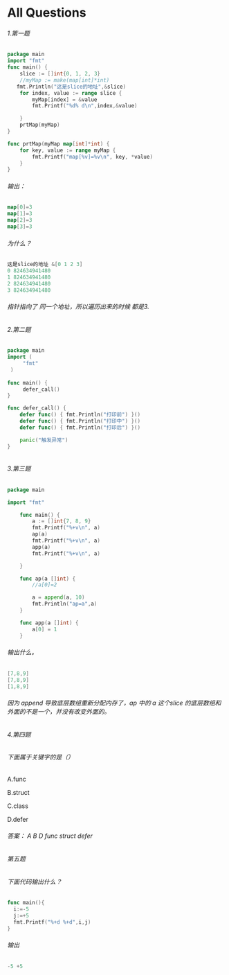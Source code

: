 # All Questions

###### 1.第一题

```go
package main
import "fmt"
func main() {
	slice := []int{0, 1, 2, 3}
	//myMap := make(map[int]*int)
   fmt.Println("这是slice的地址",&slice)
	for index, value := range slice {
		myMap[index] = &value
		fmt.Printf("%d% d\n",index,&value)

	}
	prtMap(myMap)
}

func prtMap(myMap map[int]*int) {
	for key, value := range myMap {
		fmt.Printf("map[%v]=%v\n", key, *value)
	}
}
```







###### 输出：

```go
map[0]=3
map[1]=3
map[2]=3
map[3]=3
```

###### 为什么？

```go
这是slice的地址 &[0 1 2 3]
0 824634941480
1 824634941480
2 824634941480
3 824634941480

```

###### 指针指向了 同一个地址，所以遍历出来的时候 都是3.



###### 2.第二题

```go
package main
import (
     "fmt"
 )
 
func main() {
     defer_call()
}

func defer_call() {
    defer func() { fmt.Println("打印前") }()
    defer func() { fmt.Println("打印中") }()
    defer func() { fmt.Println("打印后") }()

    panic("触发异常")
}


```

###### 







###### 3.第三题

```go
package	main

import "fmt"

	func main() {
		a := []int{7, 8, 9}
		fmt.Printf("%+v\n", a)
		ap(a)
		fmt.Printf("%+v\n", a)
		app(a)
		fmt.Printf("%+v\n", a)

	}

	func ap(a []int) {
		//a[0]=2

		a = append(a, 10)
		fmt.Println("ap=a",a)
	}

	func app(a []int) {
		a[0] = 1
	}

```











###### 输出什么。

```go
[7,8,9]
[7,8,9]
[1,8,9]
```

###### 因为 append 导致底层数组重新分配内存了，ap 中的 a 这个slice 的底层数组和外面的不是一个，并没有改变外面的。











###### 4.第四题

###### 下面属于关键字的是（）

A.func

B.struct

C.class

D.defer













###### 答案： A B D    func     struct      defer





###### 第五题

###### 下面代码输出什么？

```go
func main(){
  i:=-5
  j:=+5
  fmt.Printf("%+d %+d",i,j)
}
```













###### 输出

```go
-5 +5
```













